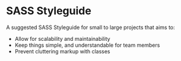 # SASS Styleguide
A suggested SASS Styleguide for small to large projects that aims to:
- Allow for scalability and maintainability
- Keep things simple, and understandable for team members
- Prevent cluttering markup with classes

